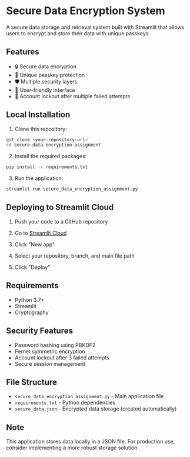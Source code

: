 # Secure Data Encryption System

A secure data storage and retrieval system built with Streamlit that allows users to encrypt and store their data with unique passkeys.

## Features

- 🔒 Secure data encryption
- 🔑 Unique passkey protection
- 🛡️ Multiple security layers
- 📱 User-friendly interface
- 🔐 Account lockout after multiple failed attempts

## Local Installation

1. Clone this repository:
```bash
git clone <your-repository-url>
cd secure-data-encryption-assignment
```

2. Install the required packages:
```bash
pip install -r requirements.txt
```

3. Run the application:
```bash
streamlit run secure_data_encryption_assignment.py
```

## Deploying to Streamlit Cloud

1. Push your code to a GitHub repository

2. Go to [Streamlit Cloud](https://streamlit.io/cloud)

3. Click "New app"

4. Select your repository, branch, and main file path

5. Click "Deploy"

## Requirements

- Python 3.7+
- Streamlit
- Cryptography

## Security Features

- Password hashing using PBKDF2
- Fernet symmetric encryption
- Account lockout after 3 failed attempts
- Secure session management

## File Structure

- `secure_data_encryption_assignment.py` - Main application file
- `requirements.txt` - Python dependencies
- `secure_data.json` - Encrypted data storage (created automatically)

## Note

This application stores data locally in a JSON file. For production use, consider implementing a more robust storage solution. 
